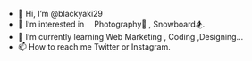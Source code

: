 - 👋 Hi, I’m @blackyaki29
- 👀 I’m interested in 　Photography📸 , Snowboard🏂.
- 🌱 I’m currently learning Web Marketing , Coding ,Designing...
- 📫 How to reach me Twitter or Instagram.

<!---
blackyaki29/blackyaki29 is a ✨ special ✨ repository because its `README.md` (this file) appears on your GitHub profile.
You can click the Preview link to take a look at your changes.
--->
